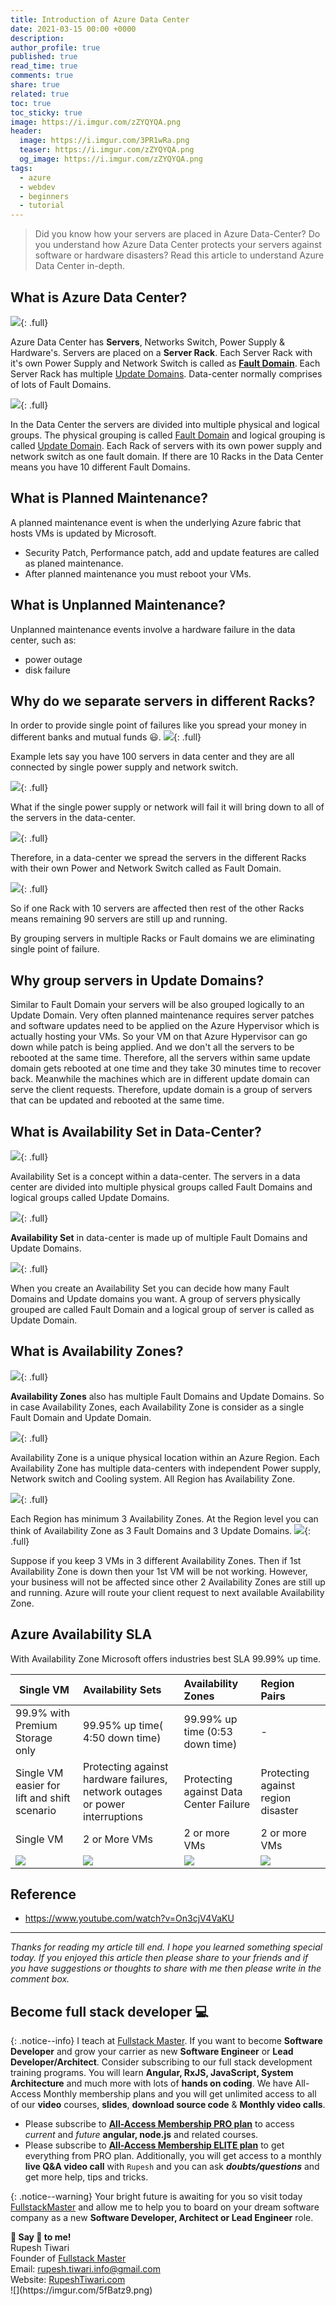 ```yaml
---
title: Introduction of Azure Data Center
date: 2021-03-15 00:00 +0000
description:
author_profile: true
published: true
read_time: true
comments: true
share: true
related: true
toc: true
toc_sticky: true
image: https://i.imgur.com/zZYQYQA.png
header:
  image: https://i.imgur.com/3PR1wRa.png
  teaser: https://i.imgur.com/zZYQYQA.png
  og_image: https://i.imgur.com/zZYQYQA.png
tags:
  - azure
  - webdev
  - beginners
  - tutorial
---
```


> Did you know how your servers are placed in Azure Data-Center? Do you understand how Azure Data Center protects your servers against software or hardware disasters? Read this article to understand Azure Data Center in-depth.

## What is Azure Data Center?

![](https://i.imgur.com/VLOm3Gl.png){: .full}

Azure Data Center has **Servers**, Networks Switch, Power Supply & Hardware's. Servers are placed on a **Server Rack**. Each Server Rack with it's own Power Supply and Network Switch is called as [**Fault Domain**](#why-do-we-separate-servers-in-different-racks). Each Server Rack has multiple [Update Domains](#why-group-servers-in-update-domains). Data-center normally comprises of lots of Fault Domains.

![](https://imgur.com/m79b5dF.png){: .full}

In the Data Center the servers are divided into multiple physical and logical groups. The physical grouping is called [Fault Domain](#why-do-we-separate-servers-in-different-racks) and logical grouping is called [Update Domain](#why-group-servers-in-update-domains). Each Rack of servers with its own power supply and network switch as one fault domain. If there are 10 Racks in the Data Center means you have 10 different Fault Domains.

## What is Planned Maintenance?

A planned maintenance event is when the underlying Azure fabric that hosts VMs is updated by Microsoft.

- Security Patch, Performance patch, add and update features are called as planed maintenance.
- After planned maintenance you must reboot your VMs.

## What is Unplanned Maintenance?

Unplanned maintenance events involve a hardware failure in the data center, such as:

- power outage
- disk failure

## Why do we separate servers in different Racks?

In order to provide single point of failures like you spread your money in different banks and mutual funds 😃.
![](https://i.imgur.com/UOB76UE.png){: .full}

Example lets say you have 100 servers in data center and they are all connected by single power supply and network switch.

![](https://i.imgur.com/DTQaHad.png){: .full}

What if the single power supply or network will fail it will bring down to all of the servers in the data-center.

![](https://i.imgur.com/vmfzt7W.png){: .full}

Therefore, in a data-center we spread the servers in the different Racks with their own Power and Network Switch called as Fault Domain.

![](https://i.imgur.com/RPs6DUa.png){: .full}

So if one Rack with 10 servers are affected then rest of the other Racks means remaining 90 servers are still up and running.

By grouping servers in multiple Racks or Fault domains we are eliminating single point of failure.

## Why group servers in Update Domains?

Similar to Fault Domain your servers will be also grouped logically to an Update Domain. Very often planned maintenance requires server patches and software updates need to be applied on the Azure Hypervisor which is actually hosting your VMs. So your VM on that Azure Hypervisor can go down while patch is being applied. And we don't all the servers to be rebooted at the same time.
Therefore, all the servers within same update domain gets rebooted at one time and they take 30 minutes time to recover back. Meanwhile the machines which are in different update domain can serve the client requests. Therefore, update domain is a group of servers that can be updated and rebooted at the same time.

## What is Availability Set in Data-Center?

![](https://i.imgur.com/DvS3Egk.png){: .full}

Availability Set is a concept within a data-center. The servers in a data center are divided into multiple physical groups called Fault Domains and logical groups called Update Domains.

![](https://i.imgur.com/WbB1nfl.png){: .full}

**Availability Set** in data-center is made up of multiple Fault Domains and Update Domains.

![](https://i.imgur.com/6LXoZsL.png){: .full}

When you create an Availability Set you can decide how many Fault Domains and Update domains you want. A group of servers physically grouped are called Fault Domain and a logical group of server is called as Update Domain.

## What is Availability Zones?

![](https://i.imgur.com/nUp33NS.png){: .full}

**Availability Zones** also has multiple Fault Domains and Update Domains. So in case Availability Zones, each Availability Zone is consider as a single Fault Domain and Update Domain.

![](https://i.imgur.com/HcY2l6z.png){: .full}

Availability Zone is a unique physical location within an Azure Region. Each Availability Zone has multiple data-centers with independent Power supply, Network switch and Cooling system. All Region has Availability Zone.

![](https://i.imgur.com/mCvNCTS.png){: .full}

Each Region has minimum 3 Availability Zones. At the Region level you can think of Availability Zone as 3 Fault Domains and 3 Update Domains.
![](https://i.imgur.com/M9JL273.png){: .full}

Suppose if you keep 3 VMs in 3 different Availability Zones. Then if 1st Availability Zone is down then your 1st VM will be not working. However, your business will not be affected since other 2 Availability Zones are still up and running. Azure will route your client request to next available Availability Zone.

## Azure Availability SLA

With Availability Zone Microsoft offers industries best SLA 99.99% up time.

| Single VM                                    | Availability Sets                                                            | Availability Zones                     | Region Pairs                       |
| -------------------------------------------- | :--------------------------------------------------------------------------- | :------------------------------------- | :--------------------------------- |
| 99.9% with Premium Storage only              | 99.95% up time( 4:50 down time)                                              | 99.99% up time (0:53 down time)        | -                                  |
| Single VM easier for lift and shift scenario | Protecting against hardware failures, network outages or power interruptions | Protecting against Data Center Failure | Protecting against region disaster |
| Single VM                                    | 2 or More VMs                                                                | 2 or more VMs                          | 2 or more VMs                      |
| ![](https://imgur.com/vKlJkWt.png)           | ![](https://imgur.com/YS2YNDx.png)                                           | ![](https://imgur.com/qPsYLLC.png)     | ![](https://imgur.com/bJlTzJr.png) |

## Reference

- https://www.youtube.com/watch?v=On3cjV4VaKU

---

_Thanks for reading my article till end. I hope you learned something special today. If you enjoyed this article then please share to your friends and if you have suggestions or thoughts to share with me then please write in the comment box._

## Become full stack developer 💻

{: .notice--info}
I teach at [Fullstack Master](https://www.fullstackmaster.net). If you want to become **Software Developer** and grow your carrier as new **Software Engineer** or **Lead Developer/Architect**. Consider subscribing to our full stack development training programs. You will learn **Angular, RxJS, JavaScript, System Architecture** and much more with lots of **hands on coding**. We have All-Access Monthly membership plans and you will get unlimited access to all of our **video** courses, **slides**, **download source code** & **Monthly video calls**.

- Please subscribe to **[All-Access Membership PRO plan](https://www.fullstackmaster.net/pro)** to access _current_ and _future_ **angular, node.js** and related courses.
- Please subscribe to **[All-Access Membership ELITE plan](https://www.fullstackmaster.net/elite)** to get everything from PRO plan. Additionally, you will get access to a monthly **live Q&A video call** with `Rupesh` and you can ask **_doubts/questions_** and get more help, tips and tricks.

{: .notice--warning}
Your bright future is awaiting for you so visit today [FullstackMaster](www.fullstackmaster.net) and allow me to help you to board on your dream software company as a new **Software Developer, Architect or Lead Engineer** role.

<div class="notice--success">
<strong>💖 Say 👋 to me!</strong>
<br>Rupesh Tiwari
<br>Founder of <a href="https://www.fullstackmaster.net">Fullstack Master </a>
<br>Email: <a href="mailto:rupesh.tiwari.info@gmail.com?subject=Hi">rupesh.tiwari.info@gmail.com</a>
<br>Website: <a href="https://www.rupeshtiwari.com">RupeshTiwari.com </a>
</div>
![](https://imgur.com/5fBatz9.png)
